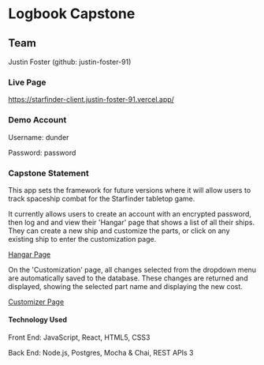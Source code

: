 # Logbook Capstone


## Team
Justin Foster (github: justin-foster-91)


### Live Page
https://starfinder-client.justin-foster-91.vercel.app/


### Demo Account
Username: dunder

Password: password


### Capstone Statement
This app sets the framework for future versions where it will allow users to track spaceship combat for the Starfinder tabletop game. 

It currently allows users to create an account with an encrypted password, then log and and view their 'Hangar' page that shows a list of all their ships. They can create a new ship and customize the parts, or click on any existing ship to enter the customization page.

[Hangar Page](https://i.imgur.com/oEjakqP.png)

On the 'Customization' page, all changes selected from the dropdown menu are automatically saved to the database. These changes are returned and displayed, showing the selected part name and displaying the new cost.

[Customizer Page](https://i.imgur.com/QmTNSON.png)


#### Technology Used
Front End: JavaScript, React, HTML5, CSS3 

Back End: Node.js, Postgres, Mocha & Chai, REST APIs 3 
